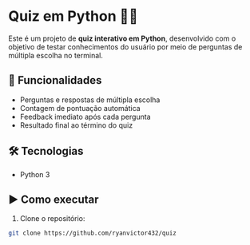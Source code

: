 # Quiz em Python 🧠🐍

Este é um projeto de **quiz interativo em Python**, desenvolvido com o objetivo de testar conhecimentos do usuário por meio de perguntas de múltipla escolha no terminal.

## 🚀 Funcionalidades

- Perguntas e respostas de múltipla escolha  
- Contagem de pontuação automática  
- Feedback imediato após cada pergunta  
- Resultado final ao término do quiz  

## 🛠 Tecnologias

- Python 3

## ▶️ Como executar

1. Clone o repositório:

```bash
git clone https://github.com/ryanvictor432/quiz

